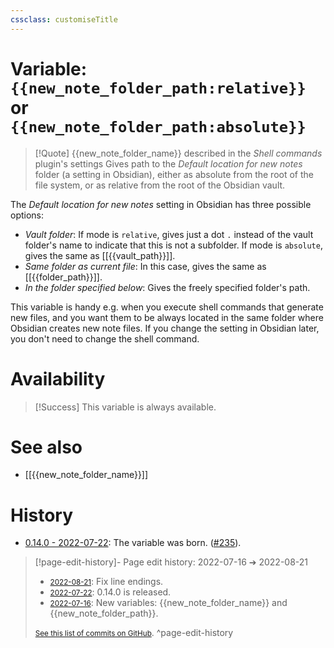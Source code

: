 ```yaml
---
cssclass: customiseTitle
---
```

# Variable: `{{new_note_folder_path:relative}}` or `{{new_note_folder_path:absolute}}`
> [!Quote] {{new_note_folder_name}} described in the *Shell commands* plugin's settings
> Gives path to the *Default location for new notes* folder (a setting in Obsidian), either as absolute from the root of the file system, or as relative from the root of the Obsidian vault.

The *Default location for new notes* setting in Obsidian has three possible options:
- *Vault folder*: If mode is `relative`, gives just a dot `.` instead of the vault folder's name to indicate that this is not a subfolder. If mode is `absolute`, gives the same as [[{{vault_path}}]].
- *Same folder as current file*: In this case, gives the same as [[{{folder_path}}]].
- *In the folder specified below*: Gives the freely specified folder's path.

This variable is handy e.g. when you execute shell commands that generate new files, and you want them to be always located in the same folder where Obsidian creates new note files. If you change the setting in Obsidian later, you don't need to change the shell command.

# Availability
> [!Success] This variable is always available.

# See also
- [[{{new_note_folder_name}}]]

# History
- [0.14.0 - 2022-07-22](https://github.com/Taitava/obsidian-shellcommands/blob/main/CHANGELOG.md#0140---2022-07-22): The variable was born. ([#235](https://github.com/Taitava/obsidian-shellcommands/issues/235)).

> [!page-edit-history]- Page edit history: 2022-07-16 &#10132; 2022-08-21
> - [<small>2022-08-21</small>](https://github.com/Taitava/obsidian-shellcommands-documentation/commit/5ad0dd8064c892901f885d7b2ab8037179f3c40d): Fix line endings.
> - [<small>2022-07-22</small>](https://github.com/Taitava/obsidian-shellcommands-documentation/commit/5f492a6510449bdbf0a873382f08d7d7ef9863c3): 0.14.0 is released.
> - [<small>2022-07-16</small>](https://github.com/Taitava/obsidian-shellcommands-documentation/commit/12b7600cbffc94290e9fe54476b395cb93a02e7f): New variables: {{new_note_folder_name}} and {{new_note_folder_path}}.
> 
> [<small>See this list of commits on GitHub</small>](https://github.com/Taitava/obsidian-shellcommands-documentation/commits/main/./Variables/%7B%7Bnew_note_folder_path%7D%7D.md).
> ^page-edit-history
